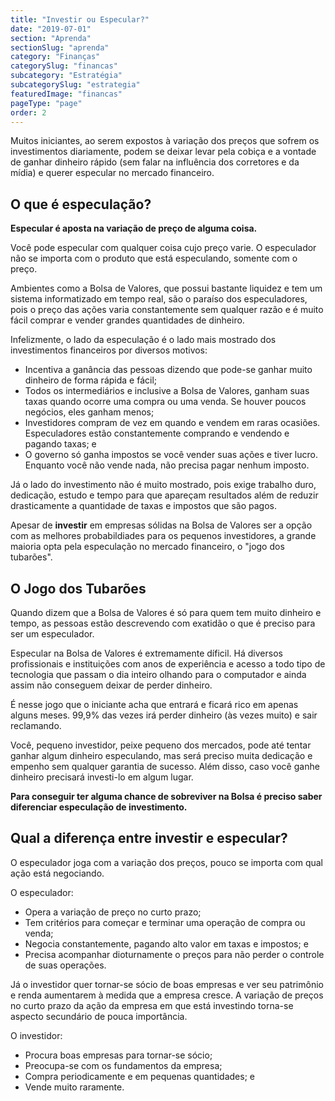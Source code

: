 ```yaml
---
title: "Investir ou Especular?"
date: "2019-07-01"
section: "Aprenda"
sectionSlug: "aprenda"
category: "Finanças"
categorySlug: "financas"
subcategory: "Estratégia"
subcategorySlug: "estrategia"
featuredImage: "financas"
pageType: "page"
order: 2
---
```


Muitos iniciantes, ao serem expostos à variação dos preços que sofrem os investimentos diariamente, podem se deixar levar pela cobiça e a vontade de ganhar dinheiro rápido (sem falar na influência dos corretores e da mídia) e querer especular no mercado financeiro.

## O que é especulação?

**Especular é aposta na variação de preço de alguma coisa.**

Você pode especular com qualquer coisa cujo preço varie. O especulador não se importa com o produto que está especulando, somente com o preço.

Ambientes como a Bolsa de Valores, que possui bastante liquidez e tem um sistema informatizado em tempo real, são o paraíso dos especuladores, pois o preço das ações varia constantemente sem qualquer razão e é muito fácil comprar e vender grandes quantidades de dinheiro.

Infelizmente, o lado da especulação é o lado mais mostrado dos investimentos financeiros por diversos motivos:

- Incentiva a ganância das pessoas dizendo que pode-se ganhar muito dinheiro de forma rápida e fácil;
- Todos os intermediários e inclusive a Bolsa de Valores, ganham suas taxas quando ocorre uma compra ou uma venda. Se houver poucos negócios, eles ganham menos;
- Investidores compram de vez em quando e vendem em raras ocasiões. Especuladores estão constantemente comprando e vendendo e pagando taxas; e
- O governo só ganha impostos se você vender suas ações e tiver lucro. Enquanto você não vende nada, não precisa pagar nenhum imposto.

Já o lado do investimento não é muito mostrado, pois exige trabalho duro, dedicação, estudo e tempo para que apareçam resultados além de reduzir drasticamente a quantidade de taxas e impostos que são pagos.

Apesar de **investir** em empresas sólidas na Bolsa de Valores ser a opção com as melhores probabildiades para os pequenos investidores, a grande maioria opta pela especulação no mercado financeiro, o "jogo dos tubarões".

## O Jogo dos Tubarões

Quando dizem que a Bolsa de Valores é só para quem tem muito dinheiro e tempo, as pessoas estão descrevendo com exatidão o que é preciso para ser um especulador.

Especular na Bolsa de Valores é extremamente díficil. Há diversos profissionais e instituições com anos de experiência e acesso a todo tipo de tecnologia que passam o dia inteiro olhando para o computador e ainda assim não conseguem deixar de perder dinheiro.

É nesse jogo que o iniciante acha que entrará e ficará rico em apenas alguns meses. 99,9% das vezes irá perder dinheiro (às vezes muito) e sair reclamando.

Você, pequeno investidor, peixe pequeno dos mercados, pode até tentar ganhar algum dinheiro especulando, mas será preciso muita dedicação e empenho sem qualquer garantia de sucesso. Além disso, caso você ganhe dinheiro precisará investi-lo em algum lugar.

**Para conseguir ter alguma chance de sobreviver na Bolsa é preciso saber diferenciar especulação de investimento.**

## Qual a diferença entre investir e especular?

O especulador joga com a variação dos preços, pouco se importa com qual ação está negociando.

O especulador:

- Opera a variação de preço no curto prazo;
- Tem critérios para começar e terminar uma operação de compra ou venda;
- Negocia constantemente, pagando alto valor em taxas e impostos; e
- Precisa acompanhar dioturnamente o preços para não perder o controle de suas operações.

Já o investidor quer tornar-se sócio de boas empresas e ver seu patrimônio e renda aumentarem à medida que a empresa cresce. A variação de preços no curto prazo da ação da empresa em que está investindo torna-se aspecto secundário de pouca importância. 

O investidor:

- Procura boas empresas para tornar-se sócio;
- Preocupa-se com os fundamentos da empresa;
- Compra periodicamente e em pequenas quantidades; e
- Vende muito raramente.
